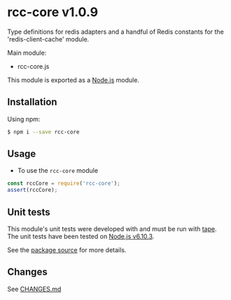 # rcc-core v1.0.9
Type definitions for redis adapters and a handful of Redis constants for the 'redis-client-cache' module.

Main module:
- rcc-core.js

This module is exported as a [Node.js](https://nodejs.org) module.

## Installation

Using npm:
```bash
$ npm i --save rcc-core
```

## Usage

* To use the `rcc-core` module
```js
const rccCore = require('rcc-core');
assert(rccCore);
```

## Unit tests
This module's unit tests were developed with and must be run with [tape](https://www.npmjs.com/package/tape). The unit tests have been tested on [Node.js v6.10.3](https://nodejs.org/en/blog/release/v6.10.3).  

See the [package source](https://github.com/byron-dupreez/rcc-core) for more details.

## Changes
See [CHANGES.md](./CHANGES.md)
